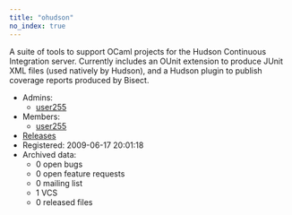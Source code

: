```yaml
---
title: "ohudson"
no_index: true
---
```


A suite of tools to support OCaml projects for the Hudson Continuous
Integration server.  Currently includes an OUnit extension to produce
JUnit XML files (used natively by Hudson), and a Hudson plugin to
publish coverage reports produced by Bisect.


* Admins:
  * [user255](/users/user255)
* Members:
  * [user255](/users/user255)
* [Releases](https://download.ocamlcore.org/ohudson)
* Registered: 2009-06-17 20:01:18
* Archived data:
  * 0 open bugs
  * 0 open feature requests
  * 0 mailing list
  * 1 VCS
  * 0 released files
